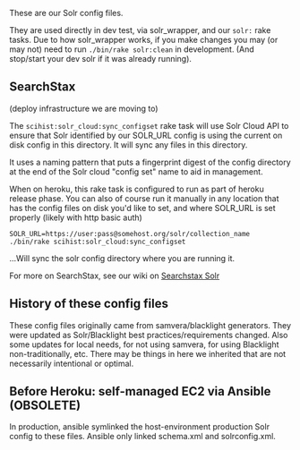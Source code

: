 These are our Solr config files.

They are used directly in dev test, via solr_wrapper, and our `solr:` rake tasks. Due to how solr_wrapper works, if you make changes you may (or may not) need to run `./bin/rake solr:clean` in development. (And stop/start your dev solr if it was already running).


## SearchStax

(deploy infrastructure we are moving to)

The `scihist:solr_cloud:sync_configset` rake task will use Solr Cloud API to
ensure that Solr identified by our SOLR_URL config is using the current on
disk config in this directory. It will sync any files in this directory.

It uses a naming pattern that puts a fingerprint digest of the config directory
at the end of the Solr cloud "config set" name to aid in management.

When on heroku, this rake task is configured to run as part of heroku release phase.
You can also of course run it manually in any location that has the config files
on disk you'd like to set, and where SOLR_URL is set properly (likely with
http basic auth)

    SOLR_URL=https://user:pass@somehost.org/solr/collection_name ./bin/rake scihist:solr_cloud:sync_configset

...Will sync the solr config directory where you are running it.

For more on SearchStax, see our wiki on [Searchstax Solr](https://chemheritage.atlassian.net/l/c/NRZz1d6v)


## History of these config files

These config files originally came from samvera/blacklight generators. They were updated as Solr/Blacklight best practices/requirements changed. Also some updates for local needs, for not using samvera, for using Blacklight non-traditionally, etc.  There may be things in here we inherited
that are not necessarily intentional or optimal.


## Before Heroku: self-managed EC2 via Ansible (OBSOLETE)

In production, ansible symlinked the host-environment production Solr config to these files. Ansible only linked schema.xml and solrconfig.xml.